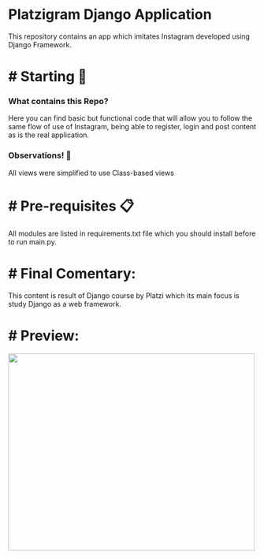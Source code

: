 # Platzigram Django Application
This repository contains an app which imitates Instagram developed using Django Framework.

# # Starting 🚀 
### What contains this Repo?
Here you can find basic but functional code that will allow you to follow the same flow of use of Instagram, being able to register, login and post content as is the real application.

### Observations! 👀
All views were simplified to use Class-based views

# # Pre-requisites 📋
All modules are listed in requirements.txt file which you should install before to run main.py.


# # Final Comentary:
This content is result of Django course by Platzi which its main focus is study Django as a web framework.

# # Preview:
<p float="left">
 <img src="django_preview.gif" height="400" width="500" />
</p>
